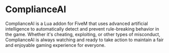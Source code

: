 # ComplianceAI
ComplianceAI is a Lua addon for FiveM that uses advanced artificial intelligence to automatically detect and prevent rule-breaking behavior in the game. Whether it's cheating, exploiting, or other types of misconduct, ComplianceAI is always watching and ready to take action to maintain a fair and enjoyable gaming experience for everyone.
